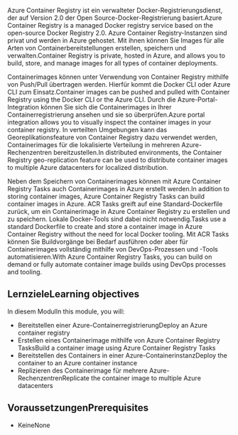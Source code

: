 <span data-ttu-id="375af-101">Azure Container Registry ist ein verwalteter Docker-Registrierungsdienst, der auf Version 2.0 der Open Source-Docker-Registrierung basiert.</span><span class="sxs-lookup"><span data-stu-id="375af-101">Azure Container Registry is a managed Docker registry service based on the open-source Docker Registry 2.0.</span></span> <span data-ttu-id="375af-102">Azure Container Registry-Instanzen sind privat und werden in Azure gehostet. Mit ihnen können Sie Images für alle Arten von Containerbereitstellungen erstellen, speichern und verwalten.</span><span class="sxs-lookup"><span data-stu-id="375af-102">Container Registry is private, hosted in Azure, and allows you to build, store, and manage images for all types of container deployments.</span></span>

<span data-ttu-id="375af-103">Containerimages können unter Verwendung von Container Registry mithilfe von Push/Pull übertragen werden. Hierfür kommt die Docker CLI oder Azure CLI zum Einsatz.</span><span class="sxs-lookup"><span data-stu-id="375af-103">Container images can be pushed and pulled with Container Registry using the Docker CLI or the Azure CLI.</span></span> <span data-ttu-id="375af-104">Durch die Azure-Portal-Integration können Sie sich die Containerimages in Ihrer Containerregistrierung ansehen und sie so überprüfen.</span><span class="sxs-lookup"><span data-stu-id="375af-104">Azure portal integration allows you to visually inspect the container images in your container registry.</span></span> <span data-ttu-id="375af-105">In verteilten Umgebungen kann das Georeplikationsfeature von Container Registry dazu verwendet werden, Containerimages für die lokalisierte Verteilung in mehreren Azure-Rechenzentren bereitzustellen.</span><span class="sxs-lookup"><span data-stu-id="375af-105">In distributed environments, the Container Registry geo-replication feature can be used to distribute container images to multiple Azure datacenters for localized distribution.</span></span>

<span data-ttu-id="375af-106">Neben dem Speichern von Containerimages können mit Azure Container Registry Tasks auch Containerimages in Azure erstellt werden.</span><span class="sxs-lookup"><span data-stu-id="375af-106">In addition to storing container images, Azure Container Registry Tasks can build container images in Azure.</span></span> <span data-ttu-id="375af-107">ACR Tasks greift auf eine Standard-Dockerfile zurück, um ein Containerimage in Azure Container Registry zu erstellen und zu speichern. Lokale Docker-Tools sind dabei nicht notwendig.</span><span class="sxs-lookup"><span data-stu-id="375af-107">Tasks use a standard Dockerfile to create and store a container image in Azure Container Registry without the need for local Docker tooling.</span></span> <span data-ttu-id="375af-108">Mit ACR Tasks können Sie Buildvorgänge bei Bedarf ausführen oder aber für Containerimages vollständig mithilfe von DevOps-Prozessen und -Tools automatisieren.</span><span class="sxs-lookup"><span data-stu-id="375af-108">With Azure Container Registry Tasks, you can build on demand or fully automate container image builds using DevOps processes and tooling.</span></span>

## <a name="learning-objectives"></a><span data-ttu-id="375af-109">Lernziele</span><span class="sxs-lookup"><span data-stu-id="375af-109">Learning objectives</span></span>

<span data-ttu-id="375af-110">In diesem Modul</span><span class="sxs-lookup"><span data-stu-id="375af-110">In this module, you will:</span></span>

- <span data-ttu-id="375af-111">Bereitstellen einer Azure-Containerregistrierung</span><span class="sxs-lookup"><span data-stu-id="375af-111">Deploy an Azure container registry</span></span>
- <span data-ttu-id="375af-112">Erstellen eines Containerimage mithilfe von Azure Container Registry Tasks</span><span class="sxs-lookup"><span data-stu-id="375af-112">Build a container image using Azure Container Registry Tasks</span></span>
- <span data-ttu-id="375af-113">Bereitstellen des Containers in einer Azure-Containerinstanz</span><span class="sxs-lookup"><span data-stu-id="375af-113">Deploy the container to an Azure container instance</span></span>
- <span data-ttu-id="375af-114">Replizieren des Containerimage für mehrere Azure-Rechenzentren</span><span class="sxs-lookup"><span data-stu-id="375af-114">Replicate the container image to multiple Azure datacenters</span></span>

## <a name="prerequisites"></a><span data-ttu-id="375af-115">Voraussetzungen</span><span class="sxs-lookup"><span data-stu-id="375af-115">Prerequisites</span></span>  

- <span data-ttu-id="375af-116">Keine</span><span class="sxs-lookup"><span data-stu-id="375af-116">None</span></span>